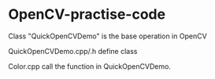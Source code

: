 # OpenCV-practise-code
Class "QuickOpenCVDemo" is the base operation in OpenCV 

QuickOpenCVDemo.cpp/.h define class

Color.cpp call the function in QuickOpenCVDemo.
